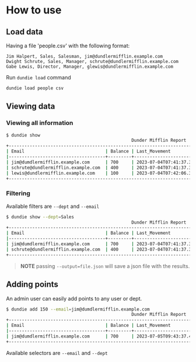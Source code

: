 # How to use

## Load data

Having a file 'people.csv' with the following format:

```csv
Jim Halpert, Sales, Salesman, jim@dundlermifflin.example.com
Dwight Schrute, Sales, Manager, schrute@dundlermifflin.example.com
Gabe Lewis, Director, Manager, glewis@dundlermifflin.example.com
```

Run `dundie load` command

```py
dundie load people csv
```

## Viewing data

### Viewing all information

```bash
$ dundie show
                                                Dunder Mifflin Report
+------------------------------------------------------------------------------------------------------------------+
| Email                               | Balance | Last_Movement              | Name           | Dept    | Role     |
|-------------------------------------+---------+----------------------------+----------------+---------+----------+
| jim@dumdlermifflin.example.com      | 700     | 2023-07-04T07:41:37.306250 | Jim Halpert    | Sales   | Salesman |
| schrute@dundlermifflin.example.com  | 400     | 2023-07-04T07:41:37.306250 | Dwight Schrute | Sales   | Manager  |
| lewis@dundlermifflin.example.com    | 100     | 2023-07-04T07:42:06.366565 | Gabe Lewis     | C-Level | CEO      |
+------------------------------------------------------------------------------------------------------------------+
```

### Filtering

Available filters are `--dept` and `--email`

```bash
$ dundie show --dept=Sales
                                                Dunder Mifflin Report
+------------------------------------------------------------------------------------------------------------------+
| Email                               | Balance | Last_Movement              | Name           | Dept    | Role     |
|-------------------------------------+---------+----------------------------+----------------+---------+----------+
| jim@dumdlermifflin.example.com      | 700     | 2023-07-04T07:41:37.306250 | Jim Halpert    | Sales   | Salesman |
| schrute@dundlermifflin.example.com  | 400     | 2023-07-04T07:41:37.306250 | Dwight Schrute | Sales   | Manager  |
+------------------------------------------------------------------------------------------------------------------+
```

> **NOTE** passing `--output=file.json` will save a json file with the results.

## Adding points

An admin user can easily add points to any user or dept.

```bash
$ dundie add 150 --email=jim@dumdlermifflin.example.com
                                                Dunder Mifflin Report
+------------------------------------------------------------------------------------------------------------------+
| Email                               | Balance | Last_Movement              | Name           | Dept    | Role     |
|-------------------------------------+---------+----------------------------+----------------+---------+----------+
| jim@dumdlermifflin.example.com      | 700     | 2023-07-05T09:43:37.406250 | Jim Halpert    | Sales   | Salesman |
+------------------------------------------------------------------------------------------------------------------+
```

Available selectors are `--email` and `--dept`
